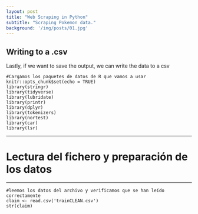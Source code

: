 ```yaml
---
layout: post
title: "Web Scraping in Python"
subtitle: "Scraping Pokemon data."
background: '/img/posts/01.jpg'
---
```


## Writing to a .csv
Lastly, if we want to save the output, we can write the data to a csv



```{r setup, include=FALSE}
#Cargamos los paquetes de datos de R que vamos a usar
knitr::opts_chunk$set(echo = TRUE)
library(stringr)
library(tidyverse)
library(lubridate)
library(printr)
library(dplyr)
library(tokenizers)
library(nortest)
library(car)
library(lsr)
```


******
# Lectura del fichero y preparación de los datos
******

```{r,eval=TRUE,echo=TRUE}
#leemos los datos del archivo y verificamos que se han leído correctamente
claim <- read.csv('trainCLEAN.csv')
str(claim)
```

